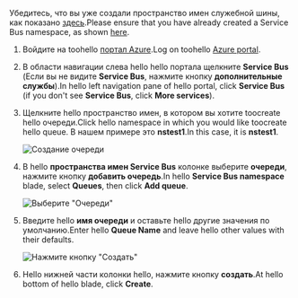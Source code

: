<span data-ttu-id="c671f-101">Убедитесь, что вы уже создали пространство имен служебной шины, как показано [здесь][namespace-how-to].</span><span class="sxs-lookup"><span data-stu-id="c671f-101">Please ensure that you have already created a Service Bus namespace, as shown [here][namespace-how-to].</span></span>

1. <span data-ttu-id="c671f-102">Войдите на toohello [портал Azure][azure-portal].</span><span class="sxs-lookup"><span data-stu-id="c671f-102">Log on toohello [Azure portal][azure-portal].</span></span>
2. <span data-ttu-id="c671f-103">В области навигации слева hello hello портала щелкните **Service Bus** (Если вы не видите **Service Bus**, нажмите кнопку **дополнительные службы**).</span><span class="sxs-lookup"><span data-stu-id="c671f-103">In hello left navigation pane of hello portal, click **Service Bus** (if you don't see **Service Bus**, click **More services**).</span></span>
3. <span data-ttu-id="c671f-104">Щелкните hello пространство имен, в котором вы хотите toocreate hello очереди.</span><span class="sxs-lookup"><span data-stu-id="c671f-104">Click hello namespace in which you would like toocreate hello queue.</span></span> <span data-ttu-id="c671f-105">В нашем примере это **nstest1**.</span><span class="sxs-lookup"><span data-stu-id="c671f-105">In this case, it is **nstest1**.</span></span>
   
    ![Создание очереди][createqueue1]
4. <span data-ttu-id="c671f-107">В hello **пространства имен Service Bus** колонке выберите **очереди**, нажмите кнопку **добавить очередь**.</span><span class="sxs-lookup"><span data-stu-id="c671f-107">In hello **Service Bus namespace** blade, select **Queues**, then click **Add queue**.</span></span>
   
    ![Выберите "Очереди"][createqueue2]
5. <span data-ttu-id="c671f-109">Введите hello **имя очереди** и оставьте hello другие значения по умолчанию.</span><span class="sxs-lookup"><span data-stu-id="c671f-109">Enter hello **Queue Name** and leave hello other values with their defaults.</span></span>
   
    ![Нажмите кнопку "Создать"][createqueue3]
6. <span data-ttu-id="c671f-111">Hello нижней части колонки hello, нажмите кнопку **создать**.</span><span class="sxs-lookup"><span data-stu-id="c671f-111">At hello bottom of hello blade, click **Create**.</span></span>

[createqueue1]: ./media/service-bus-create-queue-portal/create-queue1.png
[createqueue2]: ./media/service-bus-create-queue-portal/create-queue2.png
[createqueue3]: ./media/service-bus-create-queue-portal/create-queue3.png

[namespace-how-to]: ../articles/service-bus-messaging/service-bus-create-namespace-portal.md
[azure-portal]: https://portal.azure.com

